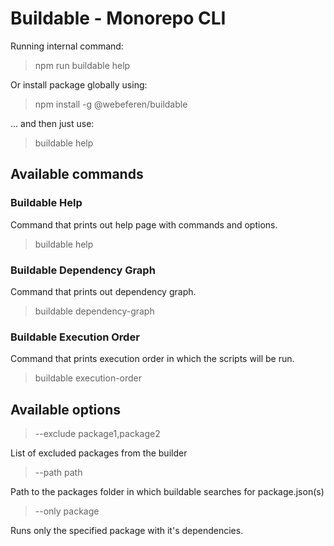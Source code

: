# Buildable - Monorepo CLI

Running internal command:

> npm run buildable help

Or install package globally using:

> npm install -g @webeferen/buildable

... and then just use:

> buildable help

## Available commands

### Buildable Help

Command that prints out help page with commands and options.

> buildable help

### Buildable Dependency Graph

Command that prints out dependency graph.

> buildable dependency-graph

### Buildable Execution Order

Command that prints execution order in which the scripts will be run.

> buildable execution-order

## Available options

> --exclude package1,package2

List of excluded packages from the builder

> --path path

Path to the packages folder in which buildable searches for package.json(s)

> --only package

Runs only the specified package with it's dependencies.
